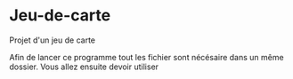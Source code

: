 # Jeu-de-carte
Projet d'un jeu de carte

Afin de lancer ce programme tout les fichier sont nécésaire dans un même dossier.
Vous allez ensuite devoir utiliser 
